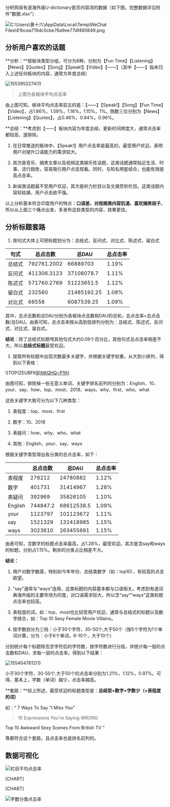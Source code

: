 分析网易有道海外版U-dictionary首页内容流的数据（如下图，完整数据详见附件“数据.xlsx”）

![C:\\Users\\黄十六\\AppData\\Local\\Temp\\WeChat Files\\61bcea719dc5cbe76a9ee77df490849.png](media/7912c4518585bd08031f4887417b7e2e.png)

分析用户喜欢的话题
------------------

**分析：**按板块类型分组，可分为8种，分别为【Fun
Time】【Listening】【News】【Quotes】【Song】【Speak!】【Video】【——】（其中【——】指未归入上述任何板块的内容，通常为年度总结）

![1553952274(1)](media/138f6ca4519a20ae93d8eaaf33f04fd9.png)

>   上图为各板块平均点击率

由上图可知，板块平均点击率前五的是：【——】【Speak!】【Song】【Fun
Time】【Video】，占1.86%，1.59%，1.16%，1.15%，1%。倒数三位分别为【News】【Listening】【Quotes】，占0.46%，0.94%，0.96%。

**总结：**考虑到【——】板块内容为年度总结，更新时间跨度大，通常点击率都较高，遂排除。

1.  在日常推送的板块中，【Speak!】用户点击率是最高的，最受用户欢迎，表明用户对提升口语能力的需求较大。

2.  其次是音乐、搞笑文章以及视频这类娱乐性话题，这类话题通常贴近生活、时事、流行趋势，容易吸引用户点击观看。同时，与知名明星结合，也能有效提高点击率。

3.  新闻类话题最不受用户欢迎，其次是听力栏目以及文摘赏析栏目。这类话题内容较枯燥，用户点击欲不强。

以上分析基本符合印度用户的特点：**口语差、对视频类内容饥渴、喜欢搞笑段子**。所以从上面三个痛点出发，多发布这些类型的内容，效果更佳。

分析标题套路
------------

1.  按句式大体上可把标题划分为：总结式，反问式、对比式、陈述式、留白式

| 句式   | 总点击数    | 总DAU       | 总点击率 |
|--------|-------------|-------------|----------|
| 总结式 | 792761.2002 | 66889703    | 1.19%    |
| 反问式 | 411306.3123 | 37108078.7  | 1.11%    |
| 陈述式 | 571760.2769 | 51223651.5  | 1.12%    |
| 留白式 | 232560      | 21485192.25 | 1.08%    |
| 对比式 | 66558       | 6087539.25  | 1.09%    |

其中，总点击数和总DAU分别为各板块点击数和DAU的总和，总点击率=总点击数/总DAU。由表可知，总点击率按从高到低排列分别为：总结式、陈述式、反问式、对比式、留白式。

**结论**：除了总结式标题甩其他句式大约0.09个百分比，其他句式总点击率相差不大，所以**总结式标题**最受欢迎。

1.  提取所有标题中出现次数最多关键字，并根据关键字权重，从大到小排列，得到以下表格：

![TOP(ZEUBFK[B)NKQHQ\~P1IH](media/b846ef9e6654d36bad534a7b12e1e8da.png)

由图可知，排除掉一些无意义单词，关键字排名前列的分别为：English、10、your、say、how、top、most、2018、ways、why、first、who、what

这些关键字大致可分为以下几种类型：

1.  表程度：top、most、first

2.  数字：10、2018

3.  表疑问：how、why、who、what

4.  其他：English、your、say、ways

根据关键字类型得出各分类的总点击率，如下：

|         | 总点击数 | 总DAU      | 总点击率 |
|---------|----------|------------|----------|
| 表程度  | 278212   | 24780882   | 1.12%    |
| 数字    | 401731   | 31414967   | 1.28%    |
| 表疑问  | 392969   | 35826105   | 1.10%    |
| English | 744847.2 | 68612538.5 | 1.09%    |
| your    | 1123797  | 101123672  | 1.11%    |
| say     | 1521329  | 132418985  | 1.15%    |
| ways    | 3023610  | 263455691  | 1.15%    |

由表可知，含数字的标题点击率最高，占1.28%，最受欢迎。其次是含say和ways的标题，分别占1.15%。剩余的分类占比相差不大。

**结论：**

1.  用户对数字敏感，特别如今年年份、总结类数字（如：top10），有较高的点击欲望。

2.  “say”通常与“ways”连用，这类标题的内容基本都与口语相关。考虑到有道词典海外版的主要市场为印度，对口语需求较大，所以含“say”“ways”这类标题点击率也较高。

3.  表程度的词，如：top、most也比较受用户欢迎，通常与总结式的标题以及数字结合，如：Top
    10 Sexy Female Movie Villains。

4.  按字数划分为三档：小于30个字符，30-50个,大于50个（按5个字符为1个单词计算，分为：小于6个单词，6-10个，大于10个）

分别统计每个标题除去空字符后的字符数，按字符数进行分层，并统计每一层的点击数和DAU，求每一层的点击率，得到以下结果：

![1554047612(1)](media/d23ca4f31f7aaba1e85c298f6eeac732.png)

小于30个字符，30-50个,大于50个的点击率分别为1.21%，1.12%，0.97%。可得，基本上，字数（单词）越少，点击率越高。

**套路：**综上所述，最受欢迎的标题类型是：**总结型+数字+字数少（+表程度的词）**

如：“ 7 Ways To Say “I Miss You”

>   10 Expressions You're Saying WRONG

Top 10 Awkward Sexy Scenes From British TV ”

等都符合这个套路，且点击率也是排名前列的。

数据可视化
----------

![栏目平均点击率](media/4652681493a546a29cc33e8f2a233fd6.png)

[CHART]

[CHART]

![字数分类点击率](media/30960c28c501b6b71ca79c9ecd55df9c.png)
